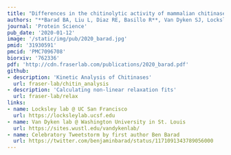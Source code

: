 ```yaml
---
title: "Differences in the chitinolytic activity of mammalian chitinases on soluble and insoluble substrates."
authors: "**Barad BA, Liu L, Diaz RE, Basillo R**, Van Dyken SJ, Locksley RM, **Fraser JS**."
journal: 'Protein Science'
pub_date: '2020-01-12'
image: '/static/img/pub/2020_barad.jpg'
pmid: '31930591'
pmcid: 'PMC7096708'
biorxiv: '762336'
pdf: 'http://cdn.fraserlab.com/publications/2020_barad.pdf'
github:
- description: 'Kinetic Analysis of Chitinases'
  url: fraser-lab/chitin_analysis
- description: 'Calculating non-linear relaxation fits'
  url: fraser-lab/relax
links:
- name: Locksley lab @ UC San Francisco
  url: https://locksleylab.ucsf.edu
- name: Van Dyken lab @ Washington University in St. Louis
  url: https://sites.wustl.edu/vandykenlab/
- name: Celebratory Tweetstorm by first author Ben Barad
  url: https://twitter.com/benjaminbarad/status/1171091343789056000
---
```

